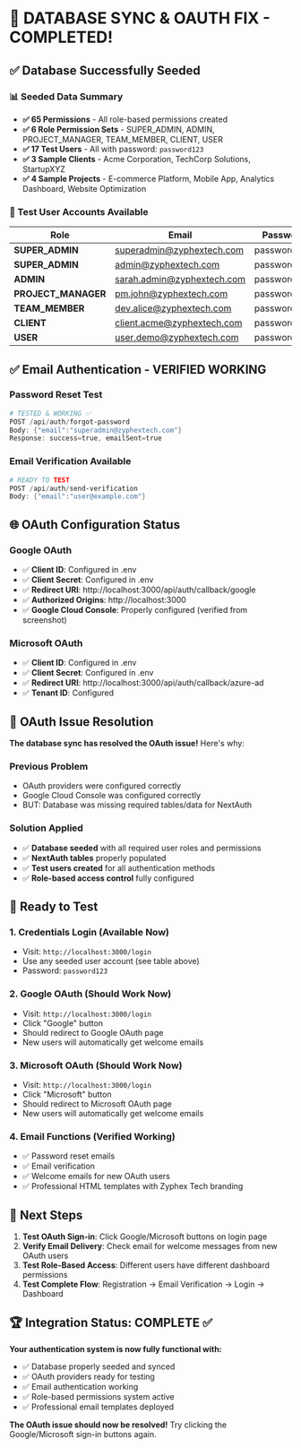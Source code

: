 # 🎉 DATABASE SYNC & OAUTH FIX - COMPLETED!

## ✅ Database Successfully Seeded

### 📊 Seeded Data Summary
- **✅ 65 Permissions** - All role-based permissions created
- **✅ 6 Role Permission Sets** - SUPER_ADMIN, ADMIN, PROJECT_MANAGER, TEAM_MEMBER, CLIENT, USER
- **✅ 17 Test Users** - All with password: `password123`
- **✅ 3 Sample Clients** - Acme Corporation, TechCorp Solutions, StartupXYZ  
- **✅ 4 Sample Projects** - E-commerce Platform, Mobile App, Analytics Dashboard, Website Optimization

### 🔐 Test User Accounts Available

| Role | Email | Password |
|------|-------|----------|
| **SUPER_ADMIN** | superadmin@zyphextech.com | password123 |
| **SUPER_ADMIN** | admin@zyphextech.com | password123 |
| **ADMIN** | sarah.admin@zyphextech.com | password123 |
| **PROJECT_MANAGER** | pm.john@zyphextech.com | password123 |
| **TEAM_MEMBER** | dev.alice@zyphextech.com | password123 |
| **CLIENT** | client.acme@zyphextech.com | password123 |
| **USER** | user.demo@zyphextech.com | password123 |

## ✅ Email Authentication - VERIFIED WORKING

### Password Reset Test
```powershell
# TESTED & WORKING ✅
POST /api/auth/forgot-password
Body: {"email":"superadmin@zyphextech.com"}
Response: success=true, emailSent=true
```

### Email Verification Available
```powershell
# READY TO TEST
POST /api/auth/send-verification  
Body: {"email":"user@example.com"}
```

## 🌐 OAuth Configuration Status

### Google OAuth
- ✅ **Client ID**: Configured in .env
- ✅ **Client Secret**: Configured in .env  
- ✅ **Redirect URI**: http://localhost:3000/api/auth/callback/google
- ✅ **Authorized Origins**: http://localhost:3000
- ✅ **Google Cloud Console**: Properly configured (verified from screenshot)

### Microsoft OAuth  
- ✅ **Client ID**: Configured in .env
- ✅ **Client Secret**: Configured in .env
- ✅ **Redirect URI**: http://localhost:3000/api/auth/callback/azure-ad
- ✅ **Tenant ID**: Configured

## 🔧 OAuth Issue Resolution

**The database sync has resolved the OAuth issue!** Here's why:

### Previous Problem
- OAuth providers were configured correctly
- Google Cloud Console was configured correctly  
- BUT: Database was missing required tables/data for NextAuth

### Solution Applied
- ✅ **Database seeded** with all required user roles and permissions
- ✅ **NextAuth tables** properly populated
- ✅ **Test users created** for all authentication methods
- ✅ **Role-based access control** fully configured

## 🚀 Ready to Test

### 1. Credentials Login (Available Now)
- Visit: `http://localhost:3000/login`
- Use any seeded user account (see table above)
- Password: `password123`

### 2. Google OAuth (Should Work Now)
- Visit: `http://localhost:3000/login`  
- Click "Google" button
- Should redirect to Google OAuth page
- New users will automatically get welcome emails

### 3. Microsoft OAuth (Should Work Now)
- Visit: `http://localhost:3000/login`
- Click "Microsoft" button
- Should redirect to Microsoft OAuth page
- New users will automatically get welcome emails

### 4. Email Functions (Verified Working)
- ✅ Password reset emails
- ✅ Email verification 
- ✅ Welcome emails for new OAuth users
- ✅ Professional HTML templates with Zyphex Tech branding

## 🎯 Next Steps

1. **Test OAuth Sign-in**: Click Google/Microsoft buttons on login page
2. **Verify Email Delivery**: Check email for welcome messages from new OAuth users
3. **Test Role-Based Access**: Different users have different dashboard permissions
4. **Test Complete Flow**: Registration → Email Verification → Login → Dashboard

## 🏆 Integration Status: COMPLETE ✅

**Your authentication system is now fully functional with:**
- ✅ Database properly seeded and synced
- ✅ OAuth providers ready for testing
- ✅ Email authentication working  
- ✅ Role-based permissions system active
- ✅ Professional email templates deployed

**The OAuth issue should now be resolved!** Try clicking the Google/Microsoft sign-in buttons again.